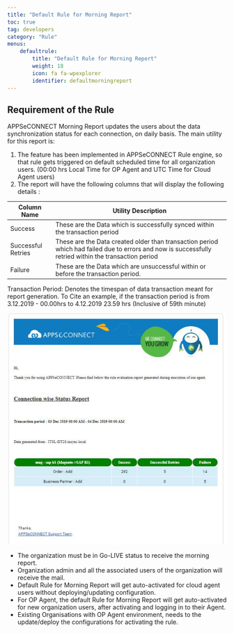 ```yaml
---
title: "Default Rule for Morning Report"
toc: true
tag: developers
category: "Rule"
menus: 
    defaultrule:
        title: "Default Rule for Morning Report"
        weight: 18
        icon: fa fa-wpexplorer
        identifier: defaultmorningreport
---
```


## Requirement of the Rule

APPSeCONNECT Morning Report updates the users about the data synchronization status for each connection, 
on daily basis. The main utility for this report is:

1.	The feature has been implemented in APPSeCONNECT Rule engine, so that rule gets triggered on default scheduled time for all organization users. 
    (00:00 hrs Local Time for OP Agent and UTC Time for Cloud Agent users)
2.	The report will have the following columns that will display the following details :


|Column Name|Utility Description |
|---|---|
|Success|These are the Data which is successfully synced within the transaction period|
|Successful Retries|These are the Data created older than transaction period which had failed due to errors and now is successfully retried within the transaction period|
|Failure|These are the Data which are unsuccessful within or before the transaction period. |

Transaction Period: Denotes the timespan of data transaction meant for report generation.
To Cite an example, if the transaction period is from 3.12.2019 - 00.00hrs to 4.12.2019 23.59 hrs (Inclusive of 59th minute)

![morning-report](/staticfiles/rules/media/morning-report.png) 

* The organization must be in Go-LIVE status to receive the morning report.
* Organization admin and all the associated users of the organization will receive the mail. 
* Default Rule for Morning Report will get auto-activated for cloud agent users without deploying/updating configuration.
* For OP Agent, the default Rule for Morning Report will get auto-activated for new organization users, after activating and logging in to their Agent.
* Existing Organisations with OP Agent environment, needs to the update/deploy the configurations for activating the rule.




